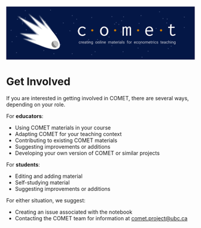 ![COMET Banner](../media/banner_1.png)

# Get Involved

If you are interested in getting involved in COMET, there are several ways, depending on your role.

For **educators**:
* Using COMET materials in your course
* Adapting COMET for your teaching context
* Contributing to existing COMET materials
* Suggesting improvements or additions
* Developing your own version of COMET or similar projects

For **students**:
* Editing and adding material
* Self-studying material
* Suggesting improvements or additions

For either situation, we suggest:
* Creating an issue associated with the notebook
* Contacting the COMET team for information at comet.project@ubc.ca